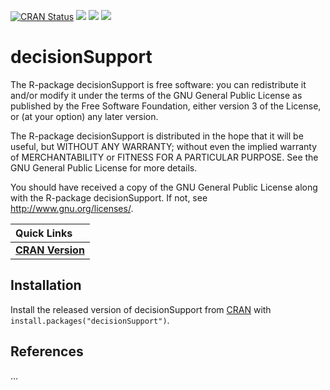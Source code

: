 
<!-- README.md is generated from README.Rmd. Please edit that file -->

<!-- badges: start -->

[![CRAN
Status](http://www.r-pkg.org/badges/version/decisionSupport?color=yellow)](https://cran.r-project.org/package=decisionSupport)
[![](http://cranlogs.r-pkg.org/badges/grand-total/decisionSupport?color=orange)](https://cran.r-project.org/package=decisionSupport)
[![](http://cranlogs.r-pkg.org/badges/decisionSupport?color=blue)](https://cran.r-project.org/package=decisionSupport)
[![](http://cranlogs.r-pkg.org/badges/last-week/decisionSupport?color=green)](https://cran.r-project.org/package=decisionSupport)
<!-- badges: end -->

# decisionSupport

The R-package decisionSupport is free software: you can redistribute it
and/or modify it under the terms of the GNU General Public License as
published by the Free Software Foundation, either version 3 of the
License, or (at your option) any later version.

The R-package decisionSupport is distributed in the hope that it will be
useful, but WITHOUT ANY WARRANTY; without even the implied warranty of
MERCHANTABILITY or FITNESS FOR A PARTICULAR PURPOSE. See the GNU General
Public License for more details.

You should have received a copy of the GNU General Public License along
with the R-package decisionSupport. If not, see
<http://www.gnu.org/licenses/>.

<!-- Links: start -->

| Quick Links                                                            |
| :--------------------------------------------------------------------- |
| [**CRAN Version**](https://cran.r-project.org/package=decisionSupport) |

<!-- Links: end -->

## Installation

Install the released version of decisionSupport from
[CRAN](https://CRAN.R-project.org) with
`install.packages("decisionSupport")`.

## References

…
